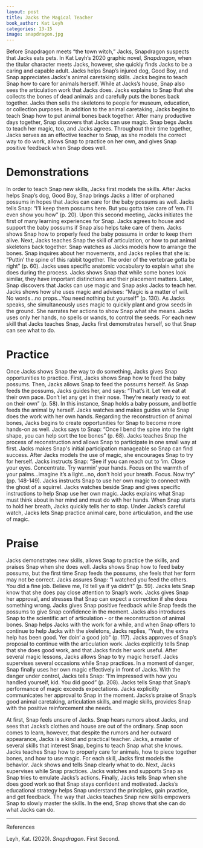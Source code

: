 ```yaml
---
layout: post
title: Jacks the Magical Teacher
book_author: Kat Leyh
categories: 13-15
image: snapdragon.jpg
---
```


Before Snapdragon meets “the town witch,” Jacks, Snapdragon suspects that Jacks
eats pets. In Kat Leyh’s 2020 graphic novel, _Snapdragon_, when the titular character
meets Jacks, however, she quickly finds Jacks to be a caring and capable
adult. Jacks helps Snap’s injured dog, Good Boy, and Snap appreciates Jacks's animal caretaking skills. Jacks begins to teach Snap how to care for
animals herself. While at Jacks’s house, Snap also sees the articulation work
that Jacks does. Jacks explains to Snap that she collects the bones of dead
animals and carefully puts the bones back together. Jacks then sells the
skeletons to people for museum, education, or collection purposes. In addition to
the animal caretaking, Jacks begins to teach Snap how to put animal bones back
together. After many productive days together, Snap discovers that Jacks can use
magic. Snap begs Jacks to teach her magic, too, and Jacks agrees. Throughout
their time together, Jacks serves as an effective teacher to Snap, as she
models the correct way to do work, allows Snap to practice on her own, and gives
Snap positive feedback when Snap does well.

# Demonstrations

In order to teach Snap new skills, Jacks first models the skills. After Jacks
helps Snap’s dog, Good Boy, Snap brings Jacks a litter of orphaned possums in
hopes that Jacks can care for the baby possums as well. Jacks tells Snap: “I’ll
keep them possums here. But you gotta take care of ‘em. I’ll even show you how”
(p. 20). Upon this second meeting, Jacks initiates the first of many learning
experiences for Snap. Jacks agrees to house and support the baby possums if Snap
also helps take care of them. Jacks shows Snap how to properly feed the baby
possums in order to keep them alive. Next, Jacks teaches Snap the skill of articulation, or how to put animal skeletons back together. Snap watches as
Jacks models how to arrange the bones. Snap inquires about her movements, and
Jacks replies that she is: “Puttin’ the spine of this rabbit together. The order
of the vertebrae gotta be right” (p. 60). Jacks uses specific anatomic vocabulary
to explain what she does during the process. Jacks shows Snap that while some
bones look similar, they have important distinctions and their placement
matters. Later, Snap discovers that Jacks can use magic and Snap asks Jacks to
teach her. Jacks shows how she uses magic and advises: “Magic is a matter of
will. No words…no props…You need nothing but yourself” (p. 130). As Jacks
speaks, she simultaneously uses magic to quickly plant and grow seeds in the
ground. She narrates her actions to show Snap what she means. Jacks uses only
her hands, no spells or wands, to control the seeds. For each new skill that
Jacks teaches Snap, Jacks first demonstrates herself, so that Snap can see what
to do.

# Practice

Once Jacks shows Snap the way to do something, Jacks gives Snap opportunities to
practice.  First, Jacks shows Snap how to feed the baby possums. Then, Jacks
allows Snap to feed the possums herself. As Snap feeds the possums, Jacks guides
her, and says: “That’s it. Let ‘em eat at their own pace. Don’t let any get in
their nose. They’re nearly ready to eat on their own” (p. 58). In this instance,
Snap holds a baby possum, and bottle feeds the animal by herself. Jacks
watches and makes guides while Snap does the work with her own hands. Regarding the reconstruction of animal
bones, Jacks begins to create opportunities for Snap to become more hands-on as
well. Jacks says to Snap: “Once I bend the spine into the right shape, you can
help sort the toe bones” (p. 68). Jacks teaches Snap the process of
reconstruction and allows Snap to participate in one small way at first. Jacks makes Snap's initial participation manageable so Snap can find success. After
Jacks models the use of magic, she encourages Snap to try for herself. Jacks
instructs Snap: “See if you can reach out to ‘im. Close your eyes. Concentrate.
Try warmin’ your hands. Focus on the warmth of your palms…imagine it’s a
light…no, don't hold your breath. Focus. Now try” (pp. 148-149). Jacks instructs
Snap to use her own magic to connect with the ghost of a squirrel. Jacks watches
beside Snap and gives specific instructions to help Snap use her own magic.
Jacks explains what Snap must think about in her mind and must do with her
hands. When Snap starts to hold her breath, Jacks quickly tells her to stop.
Under Jacks’s careful watch, Jacks lets Snap practice animal care, bone
articulation, and the use of magic.

# Praise

Jacks demonstrates new skills, allows Snap to practice the skills, and praises
Snap when she does well. Jacks shows Snap how to feed baby possums, but the
first time Snap feeds the possums, she feels that her form may not be correct.
Jacks assures Snap: “I watched you feed the others. You did a fine job. Believe
me, I’d tell ya if ya didn’t” (p. 59). Jacks lets Snap know that she does pay
close attention to Snap’s work. Jacks gives Snap her approval, and stresses that
Snap can expect a correction if she does something wrong. Jacks gives Snap
positive feedback while Snap feeds the possums to give Snap confidence in the
moment. Jacks also introduces Snap to the scientific art of articulation - or
the reconstruction of animal bones. Snap helps Jacks with the work for a while,
and when Snap offers to continue to help Jacks with the skeletons, Jacks
replies, “Yeah, the extra help has been good. Yer doin’ a good job” (p. 117).
Jacks approves of Snap’s proposal to continue with the articulation work. Jacks
explicitly tells Snap that she does good work, and that Jacks finds her work
useful. After several magic lessons, Jacks allows Snap to try magic herself.
Jacks supervises several occasions while Snap practices. In a moment of danger,
Snap finally uses her own magic effectively in front of Jacks. With the danger
under control, Jacks tells Snap: “I’m impressed with how you handled yourself,
kid. You did good” (p. 208). Jacks tells Snap that Snap’s performance of magic
exceeds expectations. Jacks explicitly communicates her approval to Snap in the
moment. Jacks’s praise of Snap’s good animal caretaking, articulation skills,
and magic skills, provides Snap with the positive reinforcement she needs.

At first, Snap feels unsure of Jacks. Snap hears rumors about Jacks, and sees
that Jacks’s clothes and house are out of the ordinary. Snap soon comes to
learn, however, that despite the rumors and her outward appearance, Jacks is a
kind and practical teacher. Jacks, a master of several skills that interest
Snap, begins to teach Snap what she knows. Jacks teaches Snap how to properly
care for animals, how to piece together bones, and how to use magic. For each
skill, Jacks first models the behavior. Jack shows and tells Snap clearly what
to do. Next, Jacks supervises while Snap practices. Jacks watches and supports
Snap as Snap tries to emulate Jacks’s actions. Finally, Jacks tells Snap when
she does good work so that Snap stays confident and motivated. Jacks’s
educational strategy helps Snap understand the principles, gain practice, and
get feedback. The way that Jacks teaches Snap new skills empowers Snap to slowly
master the skills. In the end, Snap shows that she can do what Jacks can do.

---
References

Leyh, Kat. (2020). _Snapdragon_. First Second.
